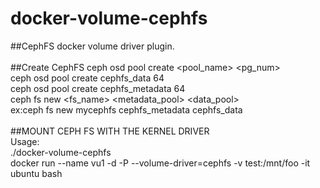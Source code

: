 # docker-volume-cephfs<br>
##CephFS docker volume driver plugin.<br>
<br>
##Create CephFS
ceph osd pool create <pool_name> <pg_num>  <br>
ceph osd pool create cephfs_data 64 <br>
ceph osd pool create cephfs_metadata 64 <br>
ceph fs new <fs_name> <metadata_pool> <data_pool>  <br>
ex:ceph fs new mycephfs cephfs_metadata cephfs_data <br>  
##MOUNT CEPH FS WITH THE KERNEL DRIVER<br>
Usage:<br>
./docker-volume-cephfs<br>
docker run --name vu1  -d -P --volume-driver=cephfs -v test:/mnt/foo -it ubuntu bash<br>
